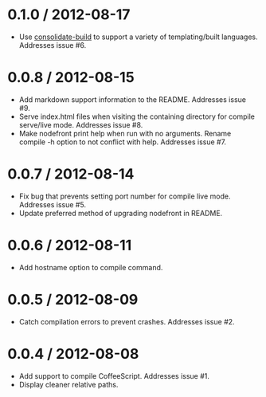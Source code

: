 
0.1.0 / 2012-08-17 
==================

  * Use [consolidate-build](https://github.com/ForbesLindesay/consolidate-build) to support a variety of templating/built languages. Addresses issue #6.

0.0.8 / 2012-08-15 
==================

  * Add markdown support information to the README. Addresses issue #9.
  * Serve index.html files when visiting the containing directory for compile serve/live mode. Addresses issue #8.
  * Make nodefront print help when run with no arguments. Rename compile -h option to not conflict with help. Addresses issue #7.

0.0.7 / 2012-08-14 
==================

  * Fix bug that prevents setting port number for compile live mode. Addresses issue #5.
  * Update preferred method of upgrading nodefront in README.

0.0.6 / 2012-08-11 
==================

  * Add hostname option to compile command.

0.0.5 / 2012-08-09 
==================

  * Catch compilation errors to prevent crashes. Addresses issue #2.

0.0.4 / 2012-08-08 
==================

  * Add support to compile CoffeeScript. Addresses issue #1.
  * Display cleaner relative paths.
